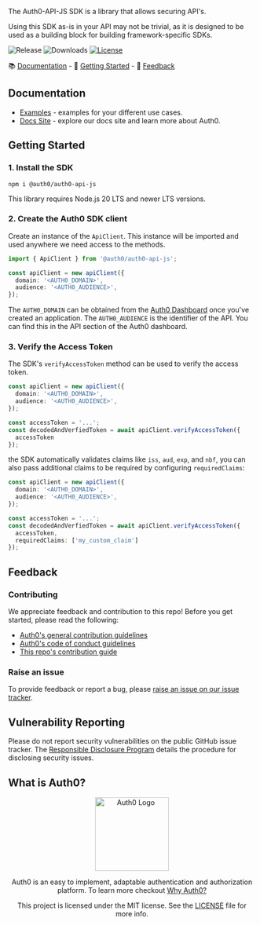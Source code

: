 The Auth0-API-JS SDK is a library that allows securing API's.

Using this SDK as-is in your API may not be trivial, as it is designed to be used as a building block for building framework-specific SDKs.

![Release](https://img.shields.io/npm/v/@auth0/auth0-api-js)
![Downloads](https://img.shields.io/npm/dw/@auth0/auth0-api-js)
[![License](https://img.shields.io/:license-mit-blue.svg?style=flat)](https://opensource.org/licenses/MIT)

📚 [Documentation](#documentation) - 🚀 [Getting Started](#getting-started) - 💬 [Feedback](#feedback)

## Documentation

- [Examples](https://github.com/auth0/auth0-server-js/blob/main/packages/auth0-api-js/EXAMPLES.md) - examples for your different use cases.
- [Docs Site](https://auth0.com/docs) - explore our docs site and learn more about Auth0.

## Getting Started

### 1. Install the SDK

```shell
npm i @auth0/auth0-api-js
```

This library requires Node.js 20 LTS and newer LTS versions.

### 2. Create the Auth0 SDK client

Create an instance of the `ApiClient`. This instance will be imported and used anywhere we need access to the methods.


```ts
import { ApiClient } from '@auth0/auth0-api-js';

const apiClient = new apiClient({
  domain: '<AUTH0_DOMAIN>',
  audience: '<AUTH0_AUDIENCE>',
});
```

The `AUTH0_DOMAIN` can be obtained from the [Auth0 Dashboard](https://manage.auth0.com) once you've created an application.
The `AUTH0_AUDIENCE` is the identifier of the API. You can find this in the API section of the Auth0 dashboard.

### 3. Verify the Access Token

The SDK's `verifyAccessToken` method can be used to verify the access token.

```ts
const apiClient = new apiClient({
  domain: '<AUTH0_DOMAIN>',
  audience: '<AUTH0_AUDIENCE>',
});

const accessToken = '...';
const decodedAndVerfiedToken = await apiClient.verifyAccessToken({
  accessToken
});
```

the SDK automatically validates claims like `iss`, `aud`, `exp`, and `nbf`, you can also pass additional claims to be required by configuring `requiredClaims`:

```ts
const apiClient = new apiClient({
  domain: '<AUTH0_DOMAIN>',
  audience: '<AUTH0_AUDIENCE>',
});

const accessToken = '...';
const decodedAndVerfiedToken = await apiClient.verifyAccessToken({
  accessToken,
  requiredClaims: ['my_custom_claim']
});
```

## Feedback

### Contributing

We appreciate feedback and contribution to this repo! Before you get started, please read the following:

- [Auth0's general contribution guidelines](https://github.com/auth0/open-source-template/blob/master/GENERAL-CONTRIBUTING.md)
- [Auth0's code of conduct guidelines](https://github.com/auth0/auth0-server-js/blob/main/CODE-OF-CONDUCT.md)
- [This repo's contribution guide](./../../CONTRIBUTING.md)

### Raise an issue

To provide feedback or report a bug, please [raise an issue on our issue tracker](https://github.com/auth0/auth0-server-js/issues).

## Vulnerability Reporting

Please do not report security vulnerabilities on the public GitHub issue tracker. The [Responsible Disclosure Program](https://auth0.com/responsible-disclosure-policy) details the procedure for disclosing security issues.

## What is Auth0?

<p align="center">
  <picture>
    <source media="(prefers-color-scheme: dark)" srcset="https://cdn.auth0.com/website/sdks/logos/auth0_dark_mode.png" width="150">
    <source media="(prefers-color-scheme: light)" srcset="https://cdn.auth0.com/website/sdks/logos/auth0_light_mode.png" width="150">
    <img alt="Auth0 Logo" src="https://cdn.auth0.com/website/sdks/logos/auth0_light_mode.png" width="150">
  </picture>
</p>
<p align="center">
  Auth0 is an easy to implement, adaptable authentication and authorization platform. To learn more checkout <a href="https://auth0.com/why-auth0">Why Auth0?</a>
</p>
<p align="center">
  This project is licensed under the MIT license. See the <a href="https://github.com/auth0/auth0-server-js/blob/main/packages/auth0-auth-js/LICENSE"> LICENSE</a> file for more info.
</p>
